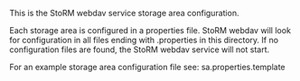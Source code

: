 This is the StoRM webdav service storage area configuration.

Each storage area is configured in a properties file. StoRM webdav will look for configuration in all files ending with .properties in this directory. If no configuration files are found, the StoRM webdav service will not start.

For an example storage area configuration file see: sa.properties.template